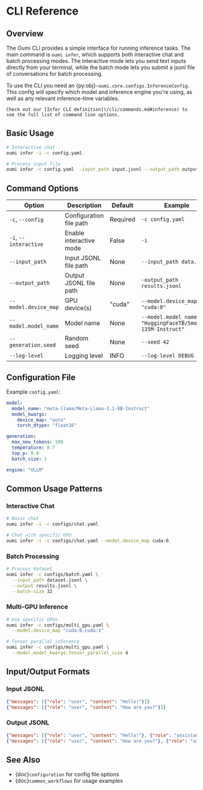 # CLI Reference

## Overview

The Oumi CLI provides a simple interface for running inference tasks. The main command is `oumi infer`, 
which supports both interactive chat and batch processing modes. The interactive mode lets you send text inputs 
directly from your terminal, while the batch mode lets you submit a jsonl file of conversations for batch processing.

To use the CLI you need an {py:obj}`~oumi.core.configs.InferenceConfig`. This config
will specify which model and inference engine you're using, as well as any relevant
inference-time variables.

```{seealso}
Check out our [Infer CLI definition](/cli/commands.md#inference) to see the full list of command line options.
```

## Basic Usage

```bash
# Interactive chat
oumi infer -i -c config.yaml

# Process input file
oumi infer -c config.yaml --input_path input.jsonl --output_path output.jsonl
```

## Command Options

| Option | Description | Default | Example |
|--------|-------------|---------|---------|
| `-c`, `--config` | Configuration file path | Required | `-c config.yaml` |
| `-i`, `--interactive` | Enable interactive mode | False | `-i` |
| `--input_path` | Input JSONL file path | None | `--input_path data.jsonl` |
| `--output_path` | Output JSONL file path | None | `-output_path results.jsonl` |
| `--model.device_map` | GPU device(s) | "cuda" | `--model.device_map "cuda:0"` |
| `--model.model_name` | Model name | None | `--model.model_name "HuggingFaceTB/SmolLM2-135M-Instruct"` |
| `--generation.seed` | Random seed | None | `--seed 42` |
| `--log-level` | Logging level | INFO | `--log-level DEBUG` |

## Configuration File

Example `config.yaml`:

```yaml
model:
  model_name: "meta-llama/Meta-Llama-3.1-8B-Instruct"
  model_kwargs:
    device_map: "auto"
    torch_dtype: "float16"

generation:
  max_new_tokens: 100
  temperature: 0.7
  top_p: 0.9
  batch_size: 1

engine: "VLLM"
```

## Common Usage Patterns

### Interactive Chat

```bash
# Basic chat
oumi infer -i -c configs/chat.yaml

# Chat with specific GPU
oumi infer -i -c configs/chat.yaml --model.device_map cuda:0
```

### Batch Processing

```bash
# Process dataset
oumi infer -c configs/batch.yaml \
  --input_path dataset.jsonl \
  --output results.jsonl \
  --batch-size 32
```

### Multi-GPU Inference

```bash
# Use specific GPUs
oumi infer -c configs/multi_gpu.yaml \
  --model.device_map "cuda:0,cuda:1"

# Tensor parallel inference
oumi infer -c configs/multi_gpu.yaml \
  --model.model_kwargs.tensor_parallel_size 4
```

## Input/Output Formats

### Input JSONL

```json
{"messages": [{"role": "user", "content": "Hello!"}]}
{"messages": [{"role": "user", "content": "How are you?"}]}
```

### Output JSONL

```json
{"messages": [{"role": "user", "content": "Hello!"}, {"role": "assistant", "content": "Hi!"}]}
{"messages": [{"role": "user", "content": "How are you?"}, {"role": "assistant", "content": "I'm good!"}]}
```

## See Also

- {doc}`configuration` for config file options
- {doc}`common_workflows` for usage examples
